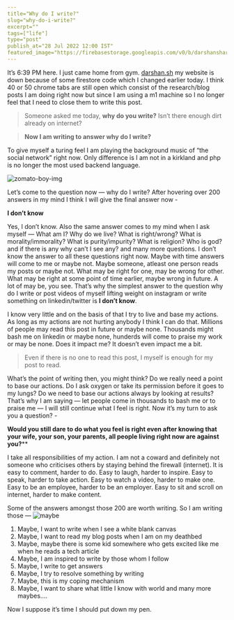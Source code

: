 ```yaml
---
title="Why do I write?"
slug="why-do-i-write?"
excerpt=""
tags=["life"]
type="post"
publish_at="28 Jul 2022 12:00 IST"
featured_image="https://firebasestorage.googleapis.com/v0/b/darshansharma-ur.appspot.com/o/images%2Fzomato-boy-funny.png?alt=media&token=4db5d1ea-99e5-496d-8535-e0b8cabcd7cf"
---
```


 It’s 6:39 PM here. I just came home from gym. [darshan.sh](https://darshan.sh) my website is down because of some firestore code which I changed earlier today. I think 40 or 50 chrome tabs are still open which consist of the research/blog posts I am doing right now but since I am using a m1 machine so I no longer feel that I need to close them to write this post. 
 
 > Someone asked me today,  **why do you write?**  Isn’t there enough dirt already on internet?
 
> **Now I am writing to answer why do I write?**   

To give myself a turing feel I am playing the background music of “the social network” right now. Only difference is I am not in a kirkland and php is no longer the most used backend language.   

![zomato-boy-img](https://firebasestorage.googleapis.com/v0/b/darshansharma-ur.appspot.com/o/images%2Fzomato-boy-funny.png?alt=media&token=4db5d1ea-99e5-496d-8535-e0b8cabcd7cf)   

Let’s come to the question now — why do I write? After hovering over 200 answers in my mind I think I will give the final answer now - 

 **I don’t know**
 
Yes, I don’t know. Also the same answer comes to my mind when I ask myself — What am I? Why do we live? What is right/wrong? What is morality/immorality? What is purity/impurity? What is religion? Who is god?and if there is any why can’t I see any? and many more questions. I don’t know the answer to all these questions right now. Maybe with time answers will come to me or maybe not. Maybe someone, atleast one person reads my posts or maybe not. What may be right for one, may be wrong for other. What may be right at some point of time earlier, maybe wrong in future. A lot of may be, you see. That’s why the simplest answer to the question why do I write or post videos of myself lifting weight on instagram or write something on linkedin/twitter is **I don’t know**. 

I know very little and on the basis of that I try to live and base my actions. As long as my actions are not hurting anybody I think I can do that. Millions of people may read this post in future or maybe none. Thousands might bash me on linkedin or maybe none, hunderds will come to praise my work or may be none. Does it impact me? It doesn’t even impact me a bit. 

> Even if there is no one to read this post, I myself is enough for my post to read. 

What’s the point of writing then, you might think? Do we really need a point to base our actions. Do I ask oxygen or take its permission before it goes to my lungs? Do we need to base our actions always by looking at results? That’s why I am saying — let people come in thousands to bash me or to praise me — I will still continue what I feel is right. Now it’s my turn to ask you a question? -

 **Would you still dare to do what you feel is right even after knowing that your wife, your son, your parents, all people living right now are against you?****  

I take all responsibilities of my action. I am not a coward and definitely not someone who criticises others by staying behind the firewall (internet). It is easy to comment, harder to do. Easy to laugh, harder to inspire. Easy to speak, harder to take action. Easy to watch a video, harder to make one. Easy to be an employee, harder to be an employer. Easy to sit and scroll on internet, harder to make content.  

Some of the answers amongst those 200 are worth writing. So I am writing those —
![maybe](https://firebasestorage.googleapis.com/v0/b/darshansharma-ur.appspot.com/o/images%2Fdog-giphy.gif?alt=media&token=75db2044-4737-4a25-b922-a8c62af2832a "dog-img")  

1. Maybe, I want to write when I see a white blank canvas
2. Maybe, I want to read my blog posts when I am on my deathbed
3. Maybe, maybe there is some kid somewhere who gets excited like me when he reads a tech article
4. Maybe, I am inspired to write by those whom I follow
5. Maybe, I write to get answers
6. Maybe, I try to resolve something by writing
7. Maybe, this is my coping mechanism
8. Maybe, I want to share what little I know with world and many more maybes....

 Now I suppose it’s time I should put down my pen. <br><br>